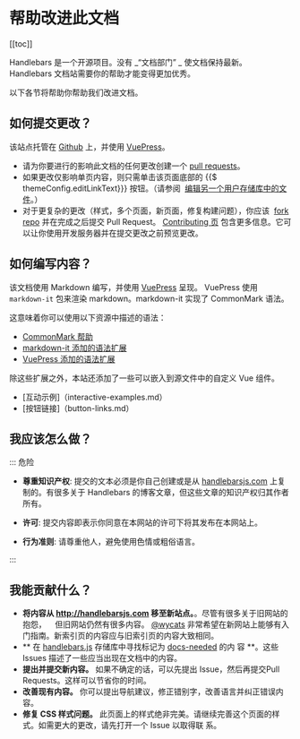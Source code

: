 # 帮助改进此文档

[[toc]]

Handlebars 是一个开源项目。没有 _“文档部门” _ 使文档保持最新。 Handlebars 文档站需要你的帮助才能变得更加优秀。

以下各节将帮助你帮助我们改进文档。

## 如何提交更改？

该站点托管在 [Github](https://github.com/handlebars-lang/docs) 上，并使用 [VuePress](https://v1.vuepress.vuejs.org/)。

- 请为你要进行的影响此文档的任何更改创建一个 [pull requests](https://help.github.com/en/articles/about-pull-requests)。
- 如果更改仅影响单页内容，则只需单击该页面底部的 {{$ themeConfig.editLinkText}}} 按钮。（请参阅
   [编辑另一个用户存储库中的文件](https://help.github.com/en/articles/editing-files-in-another-users-repository)。）
- 对于更复杂的更改（样式，多个页面，新页面，修复构建问题），你应该
   [fork repo](https://help.github.com/en/articles/fork-a-repo) 并在完成之后提交 Pull Request。 [Contributing
  页][contributing-page-in-repo] 包含更多信息。它可以让你使用开发服务器并在提交更改之前预览更改。

## 如何编写内容？

该文档使用 Markdown 编写，并使用 [VuePress](https://v1.vuepress.vuejs.org/) 呈现。 VuePress 使用 `markdown-it` 包来渲染
markdown。markdown-it 实现了 CommonMark 语法。

这意味着你可以使用以下资源中描述的语法：

- [CommonMark 帮助](https://commonmark.org/help/)
- [markdown-it 添加的语法扩展](https://github.com/markdown-it/markdown-it#syntax-extensions)
- [VuePress 添加的语法扩展](https://v1.vuepress.vuejs.org/guide/markdown.html)

除这些扩展之外，本站还添加了一些可以嵌入到源文件中的自定义 Vue 组件。

- [互动示例]（interactive-examples.md）
- [按钮链接]（button-links.md）

## 我应该怎么做？

::: 危险

- **尊重知识产权**: 提交的文本必须是你自己创建或是从 [handlebarsjs.com](https://handlebarsjs.com) 上复制的。有很多关于
  Handlebars 的博客文章，但这些文章的知识产权归其作者所有。
- **许可**: 提交内容即表示你同意在本网站的许可下将其发布在本网站上。

- **行为准则**: 请尊重他人，避免使用色情或粗俗语言。

:::

## 我能贡献什么？

- **将内容从 http://handlebarsjs.com 移至新站点。**。尽管有很多关于旧网站的抱怨，    但旧网站仍然有很多内容。
  [@wycats](https://github.com/wycats/) 非常希望在新网站上能够有入门指南。新索引页的内容应与旧索引页的内容大致相同。
- ** 在 [handlebars.js](https://github.com/wycats/handlebars.js) 存储库中寻找标记为
  [docs-needed](https://github.com/wycats/handlebars.js/issues?utf8=%E2%9C%93&q=is%3Aissue+label%3Adocs-needed+) 的内
  容 **。这些 Issues 描述了一些应当出现在文档中的内容。
- **提出并提交新内容。** 如果不确定的话，可以先提出 Issue，然后再提交Pull Requests。这样可以节省你的时间。
- **改善现有内容。** 你可以提出导航建议，修正错别字，改善语言并纠正错误内容。
- **修复 CSS 样式问题。** 此页面上的样式绝非完美。请继续完善这个页面的样式。如需更大的更改，请先打开一个 Issue 以取得联
  系。

[contributing-page-in-repo]: https://github.com/handlebars-lang/docs/blob/master/CONTRIBUTING.md
[all-features-example-raw]: https://raw.githubusercontent.com/handlebars-lang/docs/master/src/examples/all-features.md
